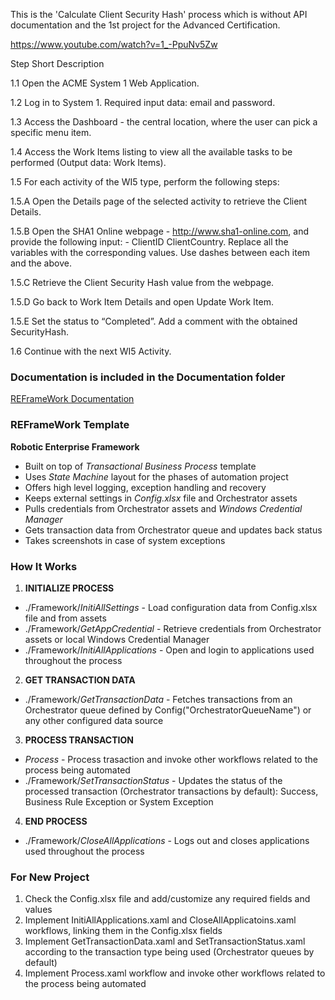 This is the 'Calculate Client Security Hash' process which is without API documentation and the 1st project for the Advanced Certification.


https://www.youtube.com/watch?v=1_-PpuNv5Zw


Step    Short Description

1.1     Open the ACME System 1 Web Application.
 
1.2     Log in to System 1. Required input data: email and password. 

1.3     Access the Dashboard - the central location, where the user can pick a specific menu item.

1.4     Access the Work Items listing to view all the available tasks to be performed (Output data: Work Items).

1.5     For each activity of the WI5 type, perform the following steps: 

1.5.A   Open the Details page of the selected activity to retrieve the Client Details. 

1.5.B   Open the SHA1 Online webpage - http://www.sha1-online.com, and provide the following input: - ClientID ClientCountry. Replace all the variables with the corresponding values. Use dashes between each item and the above. 

1.5.C   Retrieve the Client Security Hash value from the webpage. 

1.5.D   Go back to Work Item Details and open Update Work Item. 

1.5.E   Set the status to “Completed”. Add a comment with the obtained SecurityHash.

1.6 Continue with the next WI5 Activity. 



### Documentation is included in the Documentation folder ###

[REFrameWork Documentation](https://github.com/UiPath/ReFrameWork/blob/master/Documentation/REFramework%20documentation.pdf)

### REFrameWork Template ###
**Robotic Enterprise Framework**

* Built on top of *Transactional Business Process* template
* Uses *State Machine* layout for the phases of automation project
* Offers high level logging, exception handling and recovery
* Keeps external settings in *Config.xlsx* file and Orchestrator assets
* Pulls credentials from Orchestrator assets and *Windows Credential Manager*
* Gets transaction data from Orchestrator queue and updates back status
* Takes screenshots in case of system exceptions


### How It Works ###

1. **INITIALIZE PROCESS**
 + ./Framework/*InitiAllSettings* - Load configuration data from Config.xlsx file and from assets
 + ./Framework/*GetAppCredential* - Retrieve credentials from Orchestrator assets or local Windows Credential Manager
 + ./Framework/*InitiAllApplications* - Open and login to applications used throughout the process

2. **GET TRANSACTION DATA**
 + ./Framework/*GetTransactionData* - Fetches transactions from an Orchestrator queue defined by Config("OrchestratorQueueName") or any other configured data source

3. **PROCESS TRANSACTION**
 + *Process* - Process trasaction and invoke other workflows related to the process being automated 
 + ./Framework/*SetTransactionStatus* - Updates the status of the processed transaction (Orchestrator transactions by default): Success, Business Rule Exception or System Exception

4. **END PROCESS**
 + ./Framework/*CloseAllApplications* - Logs out and closes applications used throughout the process


### For New Project ###

1. Check the Config.xlsx file and add/customize any required fields and values
2. Implement InitiAllApplications.xaml and CloseAllApplicatoins.xaml workflows, linking them in the Config.xlsx fields
3. Implement GetTransactionData.xaml and SetTransactionStatus.xaml according to the transaction type being used (Orchestrator queues by default)
4. Implement Process.xaml workflow and invoke other workflows related to the process being automated
